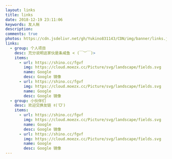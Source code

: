 ```yaml
---
layout: links
title: links
date: 2018-12-19 23:11:06
keywords: 友人帐
description:
comments: true
photos: https://cdn.jsdelivr.net/gh/Yukino831143/CDN/img/banner/links.jpg
links:
  - group: 个人项目
    desc: 充分说明这家伙是条咸鱼 < (￣︶￣)>
    items:
      - url: https://shino.cc/fgvf
        img: https://cloud.moezx.cc/Picture/svg/landscape/fields.svg
        name: Google
        desc: Google 镜像
      - url: https://shino.cc/fgvf
        img: https://cloud.moezx.cc/Picture/svg/landscape/fields.svg
        name: Google
        desc: Google 镜像
  - group: 小伙伴们
    desc: 欢迎交换友链 ꉂ(ˊᗜˋ)
    items:
      - url: https://shino.cc/fgvf
        img: https://cloud.moezx.cc/Picture/svg/landscape/fields.svg
        name: Google
        desc: Google 镜像
      - url: https://shino.cc/fgvf
        img: https://cloud.moezx.cc/Picture/svg/landscape/fields.svg
        name: Google
        desc: Google 镜像
---
```

